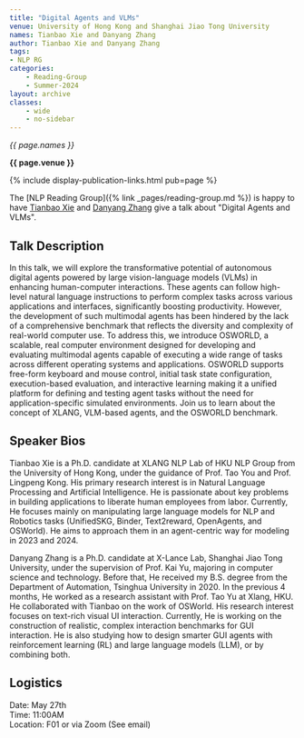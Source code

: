 ```yaml
---
title: "Digital Agents and VLMs"
venue: University of Hong Kong and Shanghai Jiao Tong University
names: Tianbao Xie and Danyang Zhang
author: Tianbao Xie and Danyang Zhang
tags:
- NLP RG
categories:
    - Reading-Group
    - Summer-2024
layout: archive
classes:
    - wide
    - no-sidebar
---
```


*{{ page.names }}*

**{{ page.venue }}**

{% include display-publication-links.html pub=page %}

The [NLP Reading Group]({% link _pages/reading-group.md %}) is happy to have [Tianbao Xie](https://tianbaoxie.com/) and [Danyang Zhang](https://scholar.google.com.hk/citations?user=CMHormkAAAAJ&hl=zh-CN) give a talk about "Digital Agents and VLMs".

## Talk Description

In this talk, we will explore the transformative potential of autonomous digital agents powered by large vision-language models (VLMs) in enhancing human-computer interactions. These agents can follow high-level natural language instructions to perform complex tasks across various applications and interfaces, significantly boosting productivity. However, the development of such multimodal agents has been hindered by the lack of a comprehensive benchmark that reflects the diversity and complexity of real-world computer use. To address this, we introduce OSWORLD, a scalable, real computer environment designed for developing and evaluating multimodal agents capable of executing a wide range of tasks across different operating systems and applications. OSWORLD supports free-form keyboard and mouse control, initial task state configuration, execution-based evaluation, and interactive learning making it a unified platform for defining and testing agent tasks without the need for application-specific simulated environments. Join us to learn about the concept of XLANG, VLM-based agents, and the OSWORLD benchmark.

## Speaker Bios

Tianbao Xie is a Ph.D. candidate at XLANG NLP Lab of HKU NLP Group from the University of Hong Kong, under the guidance of Prof. Tao You and Prof. Lingpeng Kong. His primary research interest is in Natural Language Processing and Artificial Intelligence. He is passionate about key problems in building applications to liberate human employees from labor. Currently, He focuses mainly on manipulating large language models for NLP and Robotics tasks (UnifiedSKG, Binder, Text2reward, OpenAgents, and OSWorld). He aims to approach them in an agent-centric way for modeling in 2023 and 2024.

Danyang Zhang is a Ph.D. candidate at X-Lance Lab, Shanghai Jiao Tong University, under the supervision of Prof. Kai Yu, majoring in computer science and technology. Before that, He received my B.S. degree from the Department of Automation, Tsinghua University in 2020. In the previous 4 months, He worked as a research assistant with Prof. Tao Yu at Xlang, HKU. He collaborated with Tianbao on the work of OSWorld. His research interest focuses on text-rich visual UI interaction. Currently, He is working on the construction of realistic, complex interaction benchmarks for GUI interaction. He is also studying how to design smarter GUI agents with reinforcement learning (RL) and large language models (LLM), or by combining both.

## Logistics

Date: May 27th <br>
Time: 11:00AM <br>
Location: F01 or via Zoom (See email)